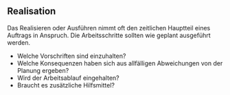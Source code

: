 ## Realisation
Das Realisieren oder Ausführen nimmt oft den zeitlichen Hauptteil eines Auftrags in Anspruch. Die Arbeitsschritte sollten wie geplant ausgeführt werden.

* Welche Vorschriften sind einzuhalten? 
* Welche Konsequenzen haben sich aus allfälligen Abweichungen von der Planung ergeben? 
* Wird der Arbeitsablauf eingehalten?
* Braucht es zusätzliche Hilfsmittel?

